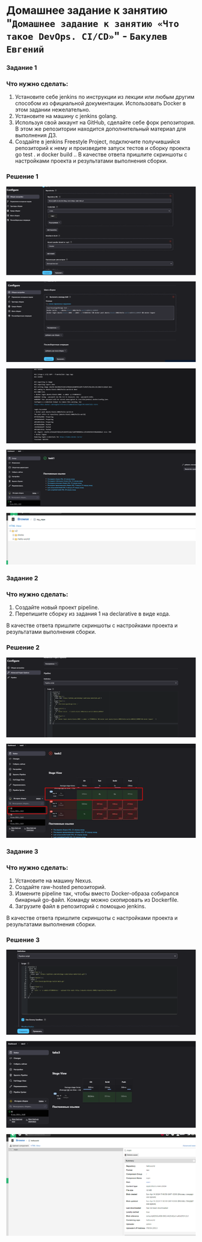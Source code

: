 # Домашнее задание к занятию "`Домашнее задание к занятию «Что такое DevOps. СI/СD»`" - `Бакулев Евгений`

### Задание 1
### Что нужно сделать:

1. Установите себе jenkins по инструкции из лекции или любым другим способом из официальной документации. Использовать Docker в этом задании нежелательно.
2. Установите на машину с jenkins golang.
3. Используя свой аккаунт на GitHub, сделайте себе форк репозитория. В этом же репозитории находится дополнительный материал для выполнения ДЗ.
4. Создайте в jenkins Freestyle Project, подключите получившийся репозиторий к нему и произведите запуск тестов и сборку проекта go test . и docker build ..
В качестве ответа пришлите скриншоты с настройками проекта и результатами выполнения сборки.

### Решение 1

![Скрин](https://github.com/garrkiss/8-02-hw/blob/main/img/%D0%A1%D0%BA%D1%80%D0%B8%D0%BD%D1%88%D0%BE%D1%82%2014.04.24_17.22.10.png)

![Скрин](https://github.com/garrkiss/8-02-hw/blob/main/img/%D0%A1%D0%BA%D1%80%D0%B8%D0%BD%D1%88%D0%BE%D1%82%2014.04.24_17.22.18.png)


![Скрин](https://github.com/garrkiss/8-02-hw/blob/main/img/%D0%A1%D0%BA%D1%80%D0%B8%D0%BD%D1%88%D0%BE%D1%82%2014.04.24_17.20.15.png)

![Скрин](https://github.com/garrkiss/8-02-hw/blob/main/img/%D0%A1%D0%BA%D1%80%D0%B8%D0%BD%D1%88%D0%BE%D1%82%2014.04.24_17.20.27.png)

![Скрин](https://github.com/garrkiss/8-02-hw/blob/main/img/%D0%A1%D0%BA%D1%80%D0%B8%D0%BD%D1%88%D0%BE%D1%82%2014.04.24_17.21.10.png)

### Задание 2
### Что нужно сделать:

1. Создайте новый проект pipeline.
2. Перепишите сборку из задания 1 на declarative в виде кода.

В качестве ответа пришлите скриншоты с настройками проекта и результатами выполнения сборки.


### Решение 2

![Скрин](https://github.com/garrkiss/8-02-hw/blob/main/img/%D0%A1%D0%BA%D1%80%D0%B8%D0%BD%D1%88%D0%BE%D1%82%2014.04.24_17.34.06.png)

![Скрин](https://github.com/garrkiss/8-02-hw/blob/main/img/%D0%A1%D0%BA%D1%80%D0%B8%D0%BD%D1%88%D0%BE%D1%82%2014.04.24_17.33.50.png)


### Задание 3
### Что нужно сделать:

1. Установите на машину Nexus.
2. Создайте raw-hosted репозиторий.
3. Измените pipeline так, чтобы вместо Docker-образа собирался бинарный go-файл. Команду можно скопировать из Dockerfile.
4. Загрузите файл в репозиторий с помощью jenkins.

В качестве ответа пришлите скриншоты с настройками проекта и результатами выполнения сборки.

### Решение 3

![Скрин](https://github.com/garrkiss/8-02-hw/blob/main/img/%D0%A1%D0%BA%D1%80%D0%B8%D0%BD%D1%88%D0%BE%D1%82%2014.04.24_17.42.05.png)

![Скрин](https://github.com/garrkiss/8-02-hw/blob/main/img/%D0%A1%D0%BA%D1%80%D0%B8%D0%BD%D1%88%D0%BE%D1%82%2014.04.24_17.41.51.png)


![Скрин](https://github.com/garrkiss/8-02-hw/blob/main/img/%D0%A1%D0%BA%D1%80%D0%B8%D0%BD%D1%88%D0%BE%D1%82%2014.04.24_17.41.35.png)